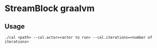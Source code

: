 # StreamBlock graalvm

## Usage
```
./cal <path> --cal.actor=<actor to run> --cal.iterations=<number of iterations>
```
